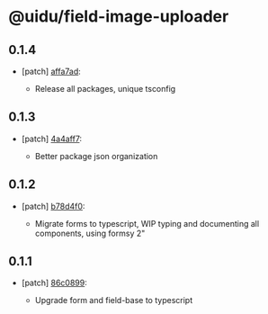 # @uidu/field-image-uploader

## 0.1.4
- [patch] [affa7ad](https://github.org/uidu-org/guidu/commits/affa7ad):

  - Release all packages, unique tsconfig

## 0.1.3
- [patch] [4a4aff7](https://github.org/uidu-org/guidu/commits/4a4aff7):

  - Better package json organization

## 0.1.2
- [patch] [b78d4f0](https://github.org/uidu-org/guidu/commits/b78d4f0):

  - Migrate forms to typescript, WIP typing and documenting all components, using formsy 2"

## 0.1.1
- [patch] [86c0899](https://github.org/uidu-org/guidu/commits/86c0899):

  - Upgrade form and field-base to typescript
